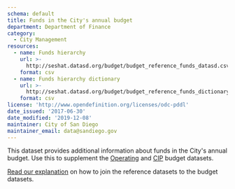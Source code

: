 ```yaml
---
schema: default
title: Funds in the City's annual budget
department: Department of Finance
category:
  - City Management
resources:
  - name: Funds hierarchy
    url: >-
      http://seshat.datasd.org/budget/budget_reference_funds_datasd.csv
    format: csv
  - name: Funds hierarchy dictionary
    url: >-
      http://seshat.datasd.org/budget/budget_reference_funds_dictionary_datasd.csv
    format: csv
license: 'http://www.opendefinition.org/licenses/odc-pddl'
date_issued: '2017-06-30'
date_modified: '2019-12-08'
maintainer: City of San Diego
maintainer_email: data@sandiego.gov
---
```

This dataset provides additional information about funds in the City's annual budget. Use this to supplement the [Operating](/datasets/operating-budget/) and [CIP](/datasets/capital-budget-fy/) budget datasets. 
<!--more-->

[Read our explanation](/budget-topic/) on how to join the reference datasets to the budget datasets.